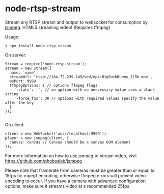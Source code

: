 node-rtsp-stream
================

Stream any RTSP stream and output to websocket for consumption by [jsmpeg](https://github.com/phoboslab/jsmpeg). HTML5 streaming video! (Requires ffmpeg)

Usage:

```
$ npm install node-rtsp-stream
```

On server:
```
Stream = require('node-rtsp-stream');
stream = new Stream({
  name: 'name',
  streamUrl: 'rtsp://184.72.239.149/vod/mp4:BigBuckBunny_115k.mov',
  wsPort: 9999
  ffmpegOptions: { // options ffmpeg flags
    '-stats': '', // an option with no neccessary value uses a blank string
    '-force_fps': 30 // options with required values specify the value after the key
  }
});
    
```

On client:
```
client = new WebSocket('ws://localhost:9999');
player = new jsmpeg(client, {
  canvas: canvas // Canvas should be a canvas DOM element
});

```

For more information on how to use jsmpeg to stream video, visit https://github.com/phoboslab/jsmpeg

Please note that framerate from cameras must be greater than or equal to 15fps for mpeg1 encoding, otherwise ffmpeg errors will prevent video encoding to occur. If you have a camera with advanced configuration options, make sure it streams video at a recommended 25fps.
